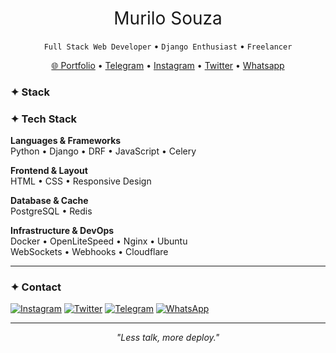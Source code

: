 <h1 align="center" style="font-weight: normal;">Murilo Souza</h1>
<p align="center"><code>Full Stack Web Developer</code> • <code>Django Enthusiast</code> • <code>Freelancer</code></p>

<p align="center">
  <a href="https://murilosav.github.io/portfolio" target="_blank">🌐 Portfolio</a> • 
  <a href="https://t.me/murilos4v">Telegram</a> • 
  <a href="https://www.instagram.com/murilos4v">Instagram</a> • 
  <a href="https://x.com/murilos4v">Twitter</a> • 
  <a href="https://api.whatsapp.com/send/?phone=5542998685557">Whatsapp</a>
</p>


### ✦ Stack

<div align="left">

### ✦ Tech Stack

**Languages & Frameworks**  
Python • Django • DRF • JavaScript • Celery  

**Frontend & Layout**  
HTML • CSS • Responsive Design

**Database & Cache**  
PostgreSQL • Redis  

**Infrastructure & DevOps**  
Docker • OpenLiteSpeed • Nginx • Ubuntu <br>
WebSockets • Webhooks • Cloudflare

</div>

---

### ✦ Contact

[![Instagram](https://img.shields.io/badge/-murilos4v-05122A?style=flat&logo=instagram)](https://www.instagram.com/murilos4v/)
[![Twitter](https://img.shields.io/badge/-murilos4v-05122A?style=flat&logo=x)](https://x.com/murilos4v)
[![Telegram](https://img.shields.io/badge/-murilos4v-05122A?style=flat&logo=telegram)](https://t.me/murilos4v)
[![WhatsApp](https://img.shields.io/badge/-Murilo%20Souza-05122A?style=flat&logo=whatsapp)](https://api.whatsapp.com/send/?phone=5542998685557)

---

<p align="center"><em>"Less talk, more deploy."</em></p>


